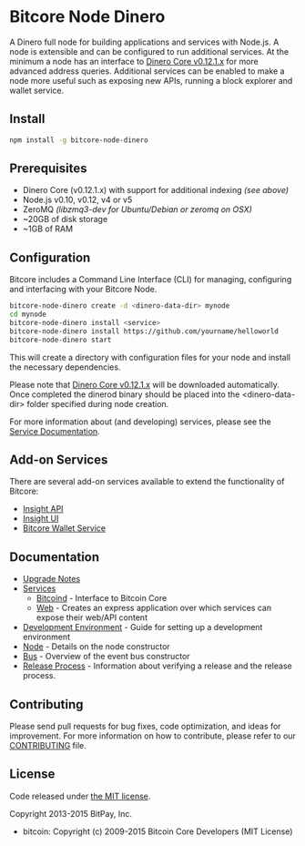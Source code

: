 Bitcore Node Dinero
============

A Dinero full node for building applications and services with Node.js. A node is extensible and can be configured to run additional services. At the minimum a node has an interface to [Dinero Core v0.12.1.x](https://github.com/dinerocoin/dinero/tree/v0.12.1.x) for more advanced address queries. Additional services can be enabled to make a node more useful such as exposing new APIs, running a block explorer and wallet service.

## Install

```bash
npm install -g bitcore-node-dinero
```

## Prerequisites

- Dinero Core (v0.12.1.x) with support for additional indexing *(see above)*
- Node.js v0.10, v0.12, v4 or v5
- ZeroMQ *(libzmq3-dev for Ubuntu/Debian or zeromq on OSX)*
- ~20GB of disk storage
- ~1GB of RAM

## Configuration

Bitcore includes a Command Line Interface (CLI) for managing, configuring and interfacing with your Bitcore Node.

```bash
bitcore-node-dinero create -d <dinero-data-dir> mynode
cd mynode
bitcore-node-dinero install <service>
bitcore-node-dinero install https://github.com/yourname/helloworld
bitcore-node-dinero start
```

This will create a directory with configuration files for your node and install the necessary dependencies.

Please note that [Dinero Core v0.12.1.x](https://github.com/dinerocoin/dinero/tree/v0.12.1.x) will be downloaded automatically. Once completed the dinerod binary should be placed into the &lt;dinero-data-dir&gt; folder specified during node creation.

For more information about (and developing) services, please see the [Service Documentation](docs/services.md).

## Add-on Services

There are several add-on services available to extend the functionality of Bitcore:

- [Insight API](https://github.com/dinerocoin/insight-api-dinero/tree/master)
- [Insight UI](https://github.com/dinerocoin/insight-ui-dinero/tree/master)
- [Bitcore Wallet Service](https://github.com/dinerocoin/bitcore-wallet-service/tree/master)

## Documentation

- [Upgrade Notes](docs/upgrade.md)
- [Services](docs/services.md)
  - [Bitcoind](docs/services/bitcoind.md) - Interface to Bitcoin Core
  - [Web](docs/services/web.md) - Creates an express application over which services can expose their web/API content
- [Development Environment](docs/development.md) - Guide for setting up a development environment
- [Node](docs/node.md) - Details on the node constructor
- [Bus](docs/bus.md) - Overview of the event bus constructor
- [Release Process](docs/release.md) - Information about verifying a release and the release process.

## Contributing

Please send pull requests for bug fixes, code optimization, and ideas for improvement. For more information on how to contribute, please refer to our [CONTRIBUTING](https://github.com/bitpay/bitcore/blob/master/CONTRIBUTING.md) file.

## License

Code released under [the MIT license](https://github.com/bitpay/bitcore-node-dinero/blob/master/LICENSE).

Copyright 2013-2015 BitPay, Inc.

- bitcoin: Copyright (c) 2009-2015 Bitcoin Core Developers (MIT License)
